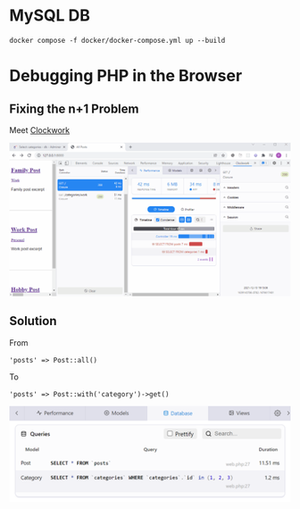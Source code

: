 # MySQL DB
```
docker compose -f docker/docker-compose.yml up --build 
```

# Debugging PHP in the Browser

## Fixing the n+1 Problem

Meet [Clockwork](https://github.com/itsgoingd/clockwork)

![debugging](public/debugging-in-the-console.gif)

## Solution

From
```
'posts' => Post::all()
```
To
```
'posts' => Post::with('category')->get()
```

![n+1](public/n-plus-one.png)